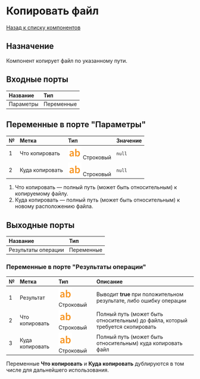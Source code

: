 # Копировать файл

[Назад к списку компонентов](../README.md)

## Назначение

Компонент копирует файл по указанному пути.

## Входные порты

| Название| Тип|
|:----------|:-----------|
| Параметры | Переменные    |

## Переменные в порте "Параметры"

| № | Метка               | Тип                                    | Значение |
|:--|:--------------------|:---------------------------------------|:---------|
| 1 | Что копировать | ![](./img/string_default.svg) Строковый | `null` |
| 2 | Куда копировать | ![](./img/string_default.svg) Строковый| `null` |

1. Что копировать  — полный путь (может быть относительным) к копируемому файлу.
2. Куда копировать  — полный путь (может быть относительным) к новому расположению файла.

## Выходные порты

| Название| Тип|
|:----------|:-----------|
| Результаты операции | Переменные |

### Переменные в порте "Результаты операции"

| № | Метка               | Тип                                    | Описание  |
|:--|:--------------------|:---------------------------------------|:----------|
| 1 | Результат | ![](./img/string_default.svg) Строковый | Выводит **true** при положительном результате, либо ошибку операции |
| 2 | Что копировать | ![](./img/string_default.svg) Строковый | Полный путь (может быть относительным) до файла, который требуется скопировать|
| 3 | Куда копировать | ![](./img/string_default.svg) Строковый|  Полный путь (может быть относительным) куда копировать файл |

Переменные **Что копировать** и **Куда копировать** дублируются в том числе для дальнейшего использования. 